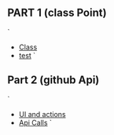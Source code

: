 ## PART 1 (class Point)
`
- [Class](https://github.com/ChristopherEPM/HomeSelectCodeChallenge/blob/master/src/App.js)
- [test](https://github.com/ChristopherEPM/HomeSelectCodeChallenge/blob/master/src/App.test.js)
`

## Part 2 (github Api)
`
- [UI and actions](https://github.com/ChristopherEPM/HomeSelectCodeChallenge/blob/master/src/App.js)
- [Api Calls](https://github.com/ChristopherEPM/HomeSelectCodeChallenge/tree/master/src/services)
`